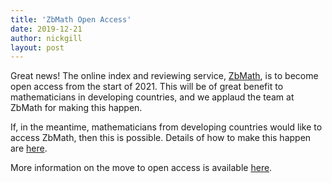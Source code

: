 ```yaml
---
title: 'ZbMath Open Access'
date: 2019-12-21
author: nickgill
layout: post
---
```




Great news! The online index and reviewing service, <a href = "http://zbmath.org">ZbMath</a>, is to become open access from the start of 2021. This will be of great benefit to mathematicians in developing countries, and we applaud the team at ZbMath for making this happen.

If, in the meantime, mathematicians from developing countries would like to access ZbMath, then this is possible. Details of how to make this happen are <a href="https://nickpgill.github.io/emscdc/zbmath">here</a>.

More information on the move to open access is available <a href = "https://www.fiz-karlsruhe.de/en/nachricht/zbmath-open-informationen-fuer-die-mathematik-werden-frei-zugaenglich">here</a>.

